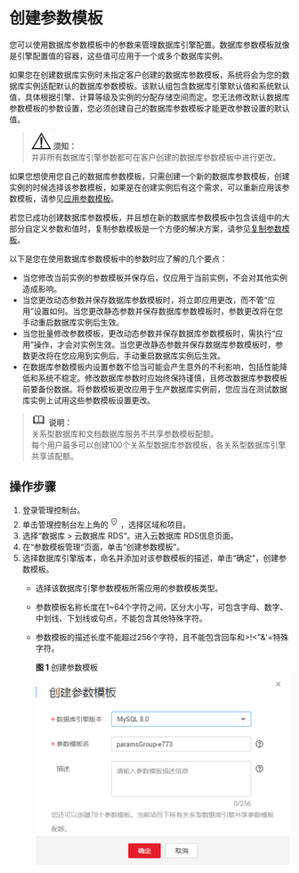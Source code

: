 # 创建参数模板<a name="zh-cn_topic_sqlserver_parameter_group"></a>

您可以使用数据库参数模板中的参数来管理数据库引擎配置。数据库参数模板就像是引擎配置值的容器，这些值可应用于一个或多个数据库实例。

如果您在创建数据库实例时未指定客户创建的数据库参数模板，系统将会为您的数据库实例适配默认的数据库参数模板。该默认组包含数据库引擎默认值和系统默认值，具体根据引擎、计算等级及实例的分配存储空间而定。您无法修改默认数据库参数模板的参数设置，您必须创建自己的数据库参数模板才能更改参数设置的默认值。

>![](public_sys-resources/icon-notice.gif) **须知：**   
>并非所有数据库引擎参数都可在客户创建的数据库参数模板中进行更改。  

如果您想使用您自己的数据库参数模板，只需创建一个新的数据库参数模板，创建实例的时候选择该参数模板，如果是在创建实例后有这个需求，可以重新应用该参数模板，请参见[应用参数模板](应用参数模板.md)。

若您已成功创建数据库参数模板，并且想在新的数据库参数模板中包含该组中的大部分自定义参数和值时，复制参数模板是一个方便的解决方案，请参见[复制参数模板](复制参数模板.md)。

以下是您在使用数据库参数模板中的参数时应了解的几个要点：

-   当您修改当前实例的参数模板并保存后，仅应用于当前实例，不会对其他实例造成影响。
-   当您更改动态参数并保存数据库参数模板时，将立即应用更改，而不管“应用”设置如何。当您更改静态参数并保存数据库参数模板时，参数更改将在您手动重启数据库实例后生效。
-   当您批量修改参数模板，更改动态参数并保存数据库参数模板时，需执行“应用”操作，才会对实例生效。当您更改静态参数并保存数据库参数模板时，参数更改将在您应用到实例后，手动重启数据库实例后生效。
-   在数据库参数模板内设置参数不恰当可能会产生意外的不利影响，包括性能降低和系统不稳定。修改数据库参数时应始终保持谨慎，且修改数据库参数模板前要备份数据。将参数模板更改应用于生产数据库实例前，您应当在测试数据库实例上试用这些参数模板设置更改。

>![](public_sys-resources/icon-note.gif) **说明：**   
>关系型数据库和文档数据库服务不共享参数模板配额。  
>每个用户最多可以创建100个关系型数据库参数模板，各关系型数据库引擎共享该配额。  

## 操作步骤<a name="zh-cn_topic_parameter_group_s1d4b577d340b4a0baa353efbd0219c2d"></a>

1.  登录管理控制台。
2.  单击管理控制台左上角的![](figures/Region灰色图标.png)，选择区域和项目。
3.  选择“数据库  \>  云数据库 RDS“。进入云数据库 RDS信息页面。
4.  在“参数模板管理“页面，单击“创建参数模板”。
5.  选择数据库引擎版本，命名并添加对该参数模板的描述，单击“确定”，创建参数模板。
    -   选择该数据库引擎参数模板所需应用的参数模板类型。
    -   参数模板名称长度在1\~64个字符之间，区分大小写，可包含字母、数字、中划线、下划线或句点，不能包含其他特殊字符。
    -   参数模板的描述长度不能超过256个字符，且不能包含回车和\>!<"&'=特殊字符。

        **图 1**  创建参数模板<a name="zh-cn_topic_parameter_group_fig111511154104213"></a>  
        ![](figures/创建参数模板.png "创建参数模板")



